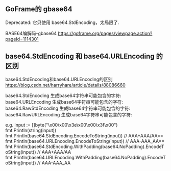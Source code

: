 ## GoFrame的 gbase64
Deprecated: 它只使用 base64.StdEncoding，太局限了.

BASE64编解码-gbase64
    https://goframe.org/pages/viewpage.action?pageId=1114301


## base64.StdEncoding 和 base64.URLEncoding 的区别
base64.StdEncoding和base64.URLEncoding的区别
    https://blog.csdn.net/harryhare/article/details/88086660

base64.StdEncoding 生成base64字符串可能包含的字符: 
base64.URLEncoding 生成base64字符串可能包含的字符:
base64.RawStdEncoding 生成base64字符串可能包含的字符:
base64.RawURLEncoding 生成base64字符串可能包含的字符:

e.g.
	input := []byte("\x00\x00\x3e\x00\x00\x3f\x00")
	fmt.Println(string(input))
	fmt.Println(base64.StdEncoding.EncodeToString(input))                               // AAA+AAA/AA==
	fmt.Println(base64.URLEncoding.EncodeToString(input))                               // AAA-AAA_AA==
	fmt.Println(base64.StdEncoding.WithPadding(base64.NoPadding).EncodeToString(input)) // AAA+AAA/AA
	fmt.Println(base64.URLEncoding.WithPadding(base64.NoPadding).EncodeToString(input)) // AAA-AAA_AA

